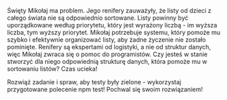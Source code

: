 Święty Mikołaj ma problem. Jego renifery zauważyły, że listy od dzieci z całego świata nie są odpowiednio sortowane. Listy powinny być uporządkowane według priorytetu, który jest wyrażony liczbą - im wyższa liczba, tym wyższy priorytet. Mikołaj potrzebuje systemu, który pomoże mu szybko i efektywnie organizować listy, aby żadne życzenie nie zostało pominięte. Renifery są ekspertami od logistyki, a nie od struktur danych, więc Mikołaj zwraca się o pomoc do programistów. Czy jesteś w stanie stworzyć dla niego odpowiednią strukturę danych, która pomoże mu w sortowaniu listów? Czas ucieka!

Rozwiąż zadanie i spraw, aby testy były zielone - wykorzystaj przygotowane polecenie npm test! Pochwal się swoim rozwiązaniem!